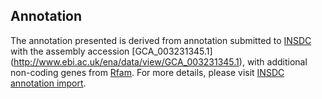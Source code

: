 
Annotation
----------

The annotation presented is derived from annotation submitted to
[INSDC](http://www.insdc.org) with the assembly accession [GCA\_003231345.1]
(http://www.ebi.ac.uk/ena/data/view/GCA_003231345.1),
with additional non-coding genes from
[Rfam](http://rfam.xfam.org/). For more details, please visit [INSDC
annotation import](http://ensemblgenomes.org/info/data/insdc_annotation).
